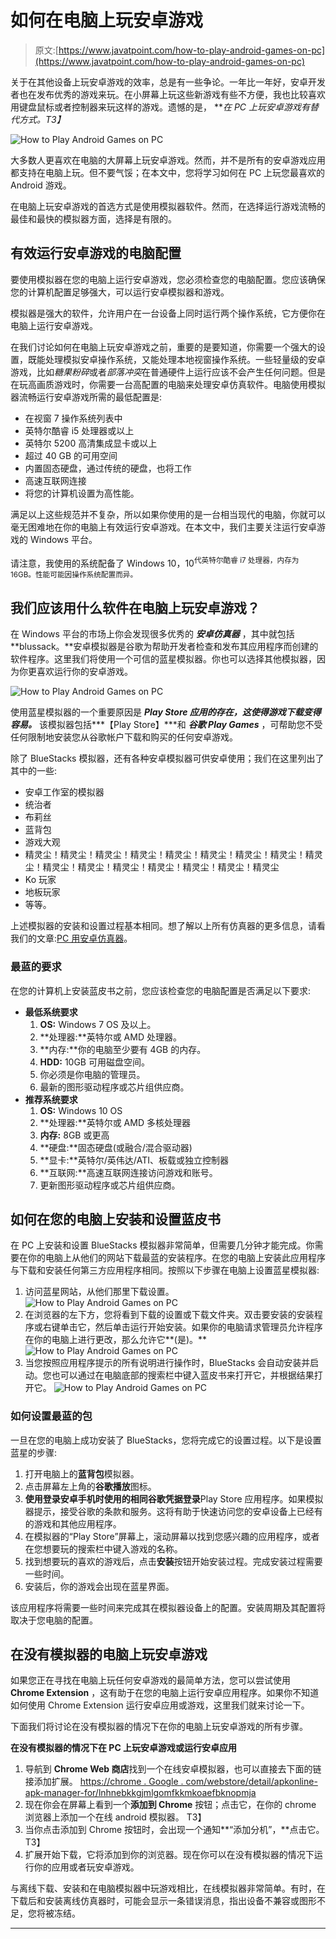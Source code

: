 # 如何在电脑上玩安卓游戏

> 原文:[https://www.javatpoint.com/how-to-play-android-games-on-pc](https://www.javatpoint.com/how-to-play-android-games-on-pc)

关于在其他设备上玩安卓游戏的效率，总是有一些争论。一年比一年好，安卓开发者也在发布优秀的游戏来玩。在小屏幕上玩这些新游戏有些不方便，我也比较喜欢用键盘鼠标或者控制器来玩这样的游戏。遗憾的是， ***在 PC 上玩安卓游戏有替代方式。*T3】**

![How to Play Android Games on PC](../Images/7e4716a0363accf4eb6078bf30540dc0.png)

大多数人更喜欢在电脑的大屏幕上玩安卓游戏。然而，并不是所有的安卓游戏应用都支持在电脑上玩。但不要气馁；在本文中，您将学习如何在 PC 上玩您最喜欢的 Android 游戏。

在电脑上玩安卓游戏的首选方式是使用模拟器软件。然而，在选择运行游戏流畅的最佳和最快的模拟器方面，选择是有限的。

## 有效运行安卓游戏的电脑配置

要使用模拟器在您的电脑上运行安卓游戏，您必须检查您的电脑配置。您应该确保您的计算机配置足够强大，可以运行安卓模拟器和游戏。

模拟器是强大的软件，允许用户在一台设备上同时运行两个操作系统，它方便你在电脑上运行安卓游戏。

在我们讨论如何在电脑上玩安卓游戏之前，重要的是要知道，你需要一个强大的设置，既能处理模拟安卓操作系统，又能处理本地视窗操作系统。一些轻量级的安卓游戏，比如*糖果粉碎*或者*部落冲突*在普通硬件上运行应该不会产生任何问题。但是在玩高画质游戏时，你需要一台高配置的电脑来处理安卓仿真软件。电脑使用模拟器流畅运行安卓游戏所需的最低配置是:

*   在视窗 7 操作系统列表中
*   英特尔酷睿 i5 处理器或以上
*   英特尔 5200 高清集成显卡或以上
*   超过 40 GB 的可用空间
*   内置固态硬盘，通过传统的硬盘，也将工作
*   高速互联网连接
*   将您的计算机设置为高性能。

满足以上这些规范并不复杂，所以如果你使用的是一台相当现代的电脑，你就可以毫无困难地在你的电脑上有效运行安卓游戏。在本文中，我们主要关注运行安卓游戏的 Windows 平台。

请注意，我使用的系统配备了 Windows 10，10<sup>代英特尔酷睿 i7 处理器，内存为 16GB。性能可能因操作系统配置而异。</sup>

## 我们应该用什么软件在电脑上玩安卓游戏？

在 Windows 平台的市场上你会发现很多优秀的 ***安卓仿真器*** ，其中就包括**blussack。**安卓模拟器是谷歌为帮助开发者检查和发布其应用程序而创建的软件程序。这里我们将使用一个可信的蓝星模拟器。你也可以选择其他模拟器，因为你更喜欢运行你的安卓游戏。

![How to Play Android Games on PC](../Images/5b414021cb00dbd589e1f5abed414fa8.png)

使用蓝星模拟器的一个重要原因是 ***Play Store 应用的存在，这使得游戏下载变得容易。*** 该模拟器包括***【Play Store】***和 ***谷歌 Play Games*** ，可帮助您不受任何限制地安装您从谷歌帐户下载和购买的任何安卓游戏。

除了 BlueStacks 模拟器，还有各种安卓模拟器可供安卓使用；我们在这里列出了其中的一些:

*   安卓工作室的模拟器
*   统治者
*   布莉丝
*   蓝背包
*   游戏大观
*   精灵尘！精灵尘！精灵尘！精灵尘！精灵尘！精灵尘！精灵尘！精灵尘！精灵尘！精灵尘！精灵尘！精灵尘！精灵尘！精灵尘！精灵尘！精灵尘
*   Ko 玩家
*   地板玩家
*   等等。

上述模拟器的安装和设置过程基本相同。想了解以上所有仿真器的更多信息，请看我们的文章:[PC 用安卓仿真器](https://www.javatpoint.com/android-emulator-for-pc)。

### 最蓝的要求

在您的计算机上安装蓝皮书之前，您应该检查您的电脑配置是否满足以下要求:

*   **最低系统要求**
    1.  **OS:** Windows 7 OS 及以上。
    2.  **处理器:**英特尔或 AMD 处理器。
    3.  **内存:**你的电脑至少要有 4GB 的内存。
    4.  **HDD:** 10GB 可用磁盘空间。
    5.  你必须是你电脑的管理员。
    6.  最新的图形驱动程序或芯片组供应商。
*   **推荐系统要求**
    1.  **OS:** Windows 10 OS
    2.  **处理器:**英特尔或 AMD 多核处理器
    3.  **内存:** 8GB 或更高
    4.  **硬盘:**固态硬盘(或融合/混合驱动器)
    5.  **显卡:**英特尔/英伟达/ATI、板载或独立控制器
    6.  **互联网:**高速互联网连接访问游戏和账号。
    7.  更新图形驱动程序或芯片组供应商。

## 如何在您的电脑上安装和设置蓝皮书

在 PC 上安装和设置 BlueStacks 模拟器非常简单，但需要几分钟才能完成。你需要在你的电脑上从他们的网站下载最蓝的安装程序。在您的电脑上安装此应用程序与下载和安装任何第三方应用程序相同。按照以下步骤在电脑上设置蓝星模拟器:

1.  访问蓝星网站，从他们那里下载设置。
    ![How to Play Android Games on PC](../Images/09812d12e23d9249343583e3c394dbf4.png)
2.  在浏览器的左下方，您将看到下载的设置或下载文件夹。双击要安装的安装程序或右键单击它，然后单击运行开始安装。如果你的电脑请求管理员允许程序在你的电脑上进行更改，那么允许它**(是)。**
    ![How to Play Android Games on PC](../Images/a06f4b786112f9ce73cd59e40a8d2365.png)
3.  当您按照应用程序提示的所有说明进行操作时，BlueStacks 会自动安装并启动。您也可以通过在电脑底部的搜索栏中键入蓝皮书来打开它，并根据结果打开它。
    ![How to Play Android Games on PC](../Images/82535f6059853506fe6ad858a6c725dc.png)

### 如何设置最蓝的包

一旦在您的电脑上成功安装了 BlueStacks，您将完成它的设置过程。以下是设置蓝星的步骤:

1.  打开电脑上的**蓝背包**模拟器。
2.  点击屏幕左上角的**谷歌播放**图标。
3.  **使用登录安卓手机时使用的相同谷歌凭据登录**Play Store 应用程序。如果模拟器提示，接受谷歌的条款和服务。这将有助于快速访问您的安卓设备上已经有的游戏和其他应用程序。
4.  在模拟器的“Play Store”屏幕上，滚动屏幕以找到您感兴趣的应用程序，或者在您想要玩的搜索栏中键入游戏的名称。
5.  找到想要玩的喜欢的游戏后，点击**安装**按钮开始安装过程。完成安装过程需要一些时间。
6.  安装后，你的游戏会出现在蓝星界面。

该应用程序将需要一些时间来完成其在模拟器设备上的配置。安装周期及其配置将取决于您电脑的配置。

## 在没有模拟器的电脑上玩安卓游戏

如果您正在寻找在电脑上玩任何安卓游戏的最简单方法，您可以尝试使用 **Chrome Extension** ，这有助于在您的电脑上运行安卓应用程序。如果你不知道如何使用 Chrome Extension 运行安卓应用或游戏，这里我们就来讨论一下。

下面我们将讨论在没有模拟器的情况下在你的电脑上玩安卓游戏的所有步骤。

**在没有模拟器的情况下在 PC 上玩安卓游戏或运行安卓应用**

1.  导航到 **Chrome Web 商店**找到一个在线安卓模拟器，也可以直接去下面的链接添加扩展。
    [https://chrome . Google . com/webstore/detail/apkonline-apk-manager-for/lnhnebkkgjmlgomfkkmkoaefbknopmja](https://chrome.google.com/webstore/detail/apkonline-apk-manager-for/lnhnebkkgjmlgomfkkmkoaefbknopmja)
2.  现在你会在屏幕上看到一个**添加到 Chrome** 按钮；点击它，在你的 chrome 浏览器上添加一个在线 android 模拟器。
    T3】
3.  当你点击添加到 Chrome 按钮时，会出现一个通知**“添加分机”，**点击它。
    T3】
4.  扩展开始下载，它将添加到你的浏览器。现在你可以在没有模拟器的情况下运行你的应用或者玩安卓游戏。

与离线下载、安装和在电脑模拟器中玩游戏相比，在线模拟器非常简单。有时，在下载后和安装离线仿真器时，可能会显示一条错误消息，指出设备不兼容或图形不足，您将被冻结。

* * *